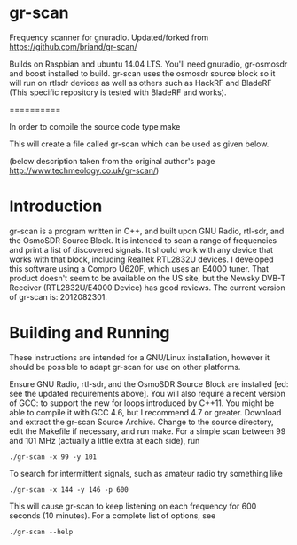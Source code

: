 gr-scan
=======

Frequency scanner for gnuradio. Updated/forked from https://github.com/briand/gr-scan/

Builds on Raspbian and ubuntu 14.04 LTS. You'll need gnuradio, gr-osmosdr and boost installed to build. gr-scan uses the osmosdr source block so it will run on rtlsdr devices as well as others such as HackRF and BladeRF (This specific repository is tested with BladeRF and works).

==========

In order to compile the source code type
make

This will create a file called gr-scan which can be used as given below.

(below description taken from the original author's page http://www.techmeology.co.uk/gr-scan/)

Introduction
============

gr-scan is a program written in C++, and built upon GNU Radio, rtl-sdr, and the OsmoSDR Source Block. It is intended to scan a range of frequencies and print a list of discovered signals. It should work with any device that works with that block, including Realtek RTL2832U devices. I developed this software using a Compro U620F, which uses an E4000 tuner. That product doesn't seem to be available on the US site, but the Newsky DVB-T Receiver (RTL2832U/E4000 Device) has good reviews. The current version of gr-scan is: 2012082301.

Building and Running
====================

These instructions are intended for a GNU/Linux installation, however it should be possible to adapt gr-scan for use on other platforms.

Ensure GNU Radio, rtl-sdr, and the OsmoSDR Source Block are installed [ed: see the updated requirements above]. You will also require a recent version of GCC: to support the new for loops introduced by C++11. You might be able to compile it with GCC 4.6, but I recommend 4.7 or greater.
Download and extract the gr-scan Source Archive.
Change to the source directory, edit the Makefile if necessary, and run make.
For a simple scan between 99 and 101 MHz (actually a little extra at each side), run
```
./gr-scan -x 99 -y 101
```
To search for intermittent signals, such as amateur radio try something like
```
./gr-scan -x 144 -y 146 -p 600
```
This will cause gr-scan to keep listening on each frequency for 600 seconds (10 minutes). For a complete list of options, see
```
./gr-scan --help
```
